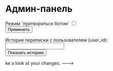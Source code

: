 <!DOCTYPE html>
<html lang="en">
<head>
    <meta charset="UTF-8">
    <meta name="viewport" content="width=device-width, initial-scale=1.0">
    <title>Админ-панель</title>
</head>
<body>
    <h1>Админ-панель</h1>
    <form action="/pretend_bot" method="post">
        <label for="pretend_bot_mode">Режим 'притвориться ботом'</label>
        <input type="checkbox" id="pretend_bot_mode" name="pretend_bot_mode">
        <br>
        <button type="submit">Применить</button>
    </form>
    <form action="/history" method="post">
        <label for="user_id">История переписки с пользователем (user_id):</label>
        <input type="text" id="user_id" name="user_id" required>
        <br>
        <button type="submit">Показать историю</button>
    </form>
</body>
</html>
ke a look at your changes.
--->
